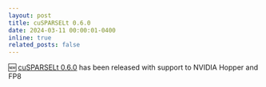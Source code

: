 ```yaml
---
layout: post
title: cuSPARSELt 0.6.0
date: 2024-03-11 00:00:01-0400
inline: true
related_posts: false
---
```


🆕 [cuSPARSELt 0.6.0](https://docs.nvidia.com/cuda/cusparselt/index.html) has been released with support to NVIDIA Hopper and FP8